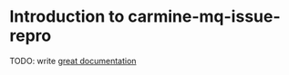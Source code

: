 # Introduction to carmine-mq-issue-repro

TODO: write [great documentation](http://jacobian.org/writing/what-to-write/)
